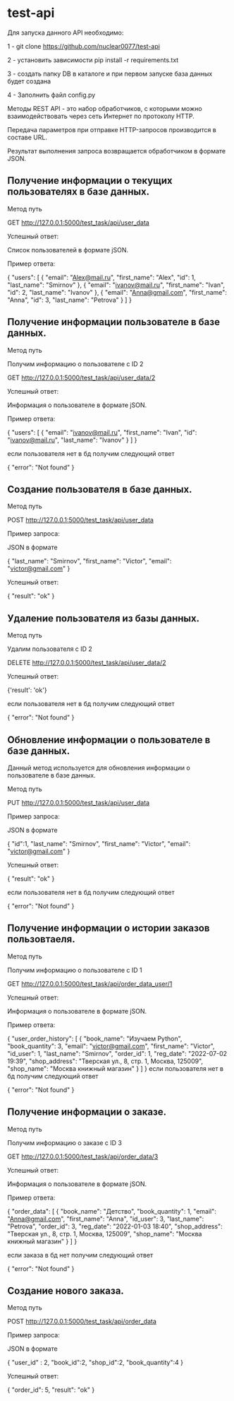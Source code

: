 # test-api
Для запуска данного API необходимо:

1  - git clone https://github.com/nuclear0077/test-api

2 - установить зависимости pip install -r requirements.txt 

3 - создать папку DB в каталоге и при первом запуске база данных будет создана

4 - Заполнить файл config.py

Методы REST API - это набор обработчиков, с которыми можно взаимодействовать через сеть Интернет по протоколу HTTP.

Передача параметров при отправке HTTP-запросов производится в составе URL.

Результат выполнения запроса возвращается обработчиком в формате JSON.

## Получение информации о текущих пользователях в базе данных.


Метод	путь

GET	http://127.0.0.1:5000/test_task/api/user_data

Успешный ответ:

Список пользователей в формате jSON.

Пример ответа:

{
    "users": [
        {
            "email": "Alex@mail.ru",
            "first_name": "Alex",
            "id": 1,
            "last_name": "Smirnov"
        },
        {
            "email": "ivanov@mail.ru",
            "first_name": "Ivan",
            "id": 2,
            "last_name": "Ivanov"
        },
        {
            "email": "Anna@gmail.com",
            "first_name": "Anna",
            "id": 3,
            "last_name": "Petrova"
        }
    ]
}

## Получение информации пользователе в базе данных.

Метод путь

Получим информацию о пользователе с ID 2

GET	http://127.0.0.1:5000/test_task/api/user_data/2

Успешный ответ:

Информация о пользователе в формате jSON.

Пример ответа:

{
    "users": [
        {
            "email": "ivanov@mail.ru",
            "first_name": "Ivan",
            "id": "ivanov@mail.ru",
            "last_name": "Ivanov"
        }
    ]
}

если пользователя нет в бд получим следующий ответ

{
    "error": "Not found"
}

## Создание пользователя в базе данных.

Метод	путь

POST	http://127.0.0.1:5000/test_task/api/user_data

Пример запроса:

JSON в формате

{ 
   "last_name": "Smirnov",
   "first_name": "Victor",
   "email": "victor@gmail.com"
}

Успешный ответ:

{
    "result": "ok"
}

## Удаление пользователя из базы данных.

Метод	путь

Удалим пользователя с ID 2

DELETE	http://127.0.0.1:5000/test_task/api/user_data/2

Успешный ответ:

{'result': 'ok'}

если пользователя нет в бд получим следующий ответ

{
    "error": "Not found"
}

## Обновление информации о пользователе в базе данных.

Данный метод используется для обновления информации о  пользователе в базе данных.

Метод	путь

PUT	http://127.0.0.1:5000/test_task/api/user_data

Пример запроса:

JSON в формате

{  "id":1,
   "last_name": "Smirnov",
   "first_name": "Victor",
   "email": "victor@gmail.com"
}

Успешный ответ:

{
    "result": "ok"
}

если пользователя нет в бд получим следующий ответ

{
    "error": "Not found"
}

## Получение информации о истории заказов пользовтаеля.

Метод	путь

Получим информацию о пользователе с ID 1

GET	http://127.0.0.1:5000/test_task/api/order_data_user/1

Успешный ответ:

Информация о пользователе в формате jSON.

Пример ответа:

{
    "user_order_history": [
        {
            "book_name": "Изучаем Python",
            "book_quantity": 3,
            "email": "victor@gmail.com",
            "first_name": "Victor",
            "id_user": 1,
            "last_name": "Smirnov",
            "order_id": 1,
            "reg_date": "2022-07-02 19:39",
            "shop_address": "Тверская ул., 8, стр. 1, Москва, 125009",
            "shop_name": "Москва книжный магазин"
        }
    ]
}
если пользователя нет в бд получим следующий ответ

{
    "error": "Not found"
}

## Получение информации о заказе.

Метод	путь

Получим информацию о заказе с ID 3

GET	http://127.0.0.1:5000/test_task/api/order_data/3

Успешный ответ:

Информация о пользователе в формате jSON.

Пример ответа:

{
    "order_data": [
        {
            "book_name": "Детство",
            "book_quantity": 1,
            "email": "Anna@gmail.com",
            "first_name": "Anna",
            "id_user": 3,
            "last_name": "Petrova",
            "order_id": 3,
            "reg_date": "2022-01-03 18:40",
            "shop_address": "Тверская ул., 8, стр. 1, Москва, 125009",
            "shop_name": "Москва книжный магазин"
        }
    ]
}

если заказа в бд нет получим следующий ответ

{
    "error": "Not found"
}


## Создание нового заказа.

Метод	путь

POST	http://127.0.0.1:5000/test_task/api/order_data

Пример запроса:

JSON в формате

{   "user_id" : 2,
    "book_id":2,
    "shop_id":2,
    "book_quantity":4
}

Успешный ответ:

{
    "order_id": 5,
    "result": "ok"
}
